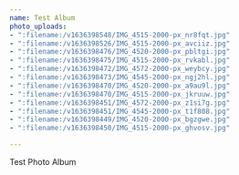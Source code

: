 ```yaml
---
name: Test Album
photo_uploads:
- ":filename:/v1636398548/IMG_4515-2000-px_nr8fqt.jpg"
- ":filename:/v1636398526/IMG_4515-2000-px_avciiz.jpg"
- ":filename:/v1636398476/IMG_4520-2000-px_pbltgi.jpg"
- ":filename:/v1636398475/IMG_4515-2000-px_rvkabl.jpg"
- ":filename:/v1636398472/IMG_4572-2000-px_weybcy.jpg"
- ":filename:/v1636398473/IMG_4545-2000-px_ngj2hl.jpg"
- ":filename:/v1636398470/IMG_4520-2000-px_a9au9l.jpg"
- ":filename:/v1636398470/IMG_4515-2000-px_jkruuw.jpg"
- ":filename:/v1636398451/IMG_4572-2000-px_z1si7g.jpg"
- ":filename:/v1636398451/IMG_4545-2000-px_t1f808.jpg"
- ":filename:/v1636398449/IMG_4520-2000-px_bgzgwe.jpg"
- ":filename:/v1636398450/IMG_4515-2000-px_ghvosv.jpg"

---
```

Test Photo Album